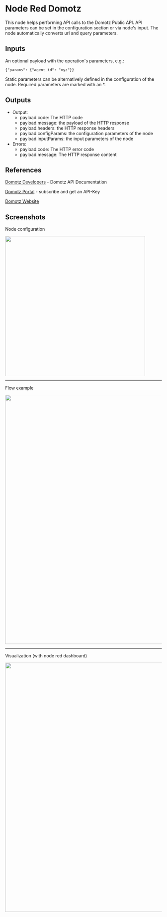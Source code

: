 # Node Red Domotz

This node helps performing API calls to the Domotz Public API. API parameters can be set in the configuration section
or via node's input. The node automatically converts url and query parameters.

## Inputs

An optional payload with the operation's parameters, e.g.:

```{"params": {"agent_id": "xyz"}}```

Static parameters can be alternatively defined in the configuration of the node. Required parameters are marked with an *.

## Outputs

* Output: 
  * payload.code: The HTTP code
  * payload.message: the payload of the HTTP response
  * payload.headers: the HTTP response headers
  * payload.configParams: the configuration parameters of the node
  * payload.inputParams: the input parameters of the node
* Errors:
  * payload.code: The HTTP error code
  * payload.message: The HTTP response content

## References


[Domotz Developers](https://portal.domotz.com/developers) - Domotz API Documentation

[Domotz Portal](https://portal.domotz.com) - subscribe and get an API-Key

[Domotz Website](https://www.domotz.com)

## Screenshots

Node configuration


<img src="screenshots/example_conf.png?raw=true" width="450">

------------------------

Flow example


<img src="screenshots/example_flow.png?raw=true" width="800">

------------------------

Visualization (with node red dashboard)


<img src="screenshots/example_charts.png?raw=true" width="800">
